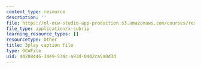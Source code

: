 ```yaml
---
content_type: resource
description: ''
file: https://ol-ocw-studio-app-production.s3.amazonaws.com/courses/res-ll-005-mathematics-of-big-data-and-machine-learning-january-iap-2020/4420844634e9534ca93d0442ca5a0d3d_tUk8o-ZbF4c.vtt
file_type: application/x-subrip
learning_resource_types: []
resourcetype: Other
title: 3play caption file
type: OCWFile
uid: 44208446-34e9-534c-a93d-0442ca5a0d3d
---
```

